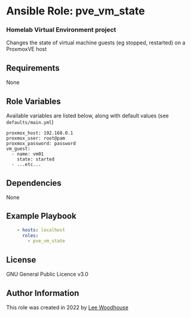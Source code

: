 # Ansible Role: pve_vm_state

### Homelab Virtual Environment project

Changes the state of virtual machine guests (eg stopped, restarted) on a ProxmoxVE host

## Requirements

None

## Role Variables

Available variables are listed below, along with default values (see ```defaults/main.yml```)
```shell
proxmox_host: 192.168.0.1
proxmox_user: root@pam
proxmox_password: password
vm_guest:
  - name: vm01
    state: started
  - ...etc...
```
## Dependencies

None

## Example Playbook
```yaml
    - hosts: localhost
      roles:
        - pve_vm_state
```

## License

GNU General Public Licence v3.0

## Author Information

This role was created in 2022 by [Lee Woodhouse](https://www.leewoodhouse.com/)
